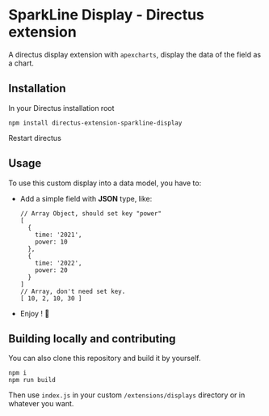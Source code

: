 # SparkLine Display - Directus extension

A directus display extension with `apexcharts`, display the data of the field as a chart.

## Installation

In your Directus installation root

```
npm install directus-extension-sparkline-display
```

Restart directus

## Usage

To use this custom display into a data model, you have to:

- Add a simple field with **JSON** type, like:
  ```
  // Array Object, should set key "power"
  [
    {
      time: '2021',
      power: 10
    },
    {
      time: '2022',
      power: 20
    }
  ]
  // Array, don't need set key.
  [ 10, 2, 10, 30 ]
  ```
- Enjoy ! 🎉

## Building locally and contributing

You can also clone this repository and build it by yourself.

```
npm i
npm run build
```

Then use `index.js` in your custom `/extensions/displays` directory or in whatever you want.
